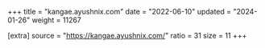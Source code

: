 +++
title = "kangae.ayushnix.com"
date = "2022-06-10"
updated = "2024-01-26"
weight = 11267

[extra]
source = "https://kangae.ayushnix.com/"
ratio = 31
size = 11
+++
